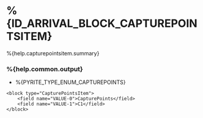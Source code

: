 # %{ID_ARRIVAL_BLOCK_CAPTUREPOINTSITEM}

%{help.capturepointsitem.summary}

### %{help.common.output}

-   %{PYRITE_TYPE_ENUM_CAPTUREPOINTS}

```
<block type="CapturePointsItem">
    <field name="VALUE-0">CapturePoints</field>
    <field name="VALUE-1">C1</field>
</block>
```
